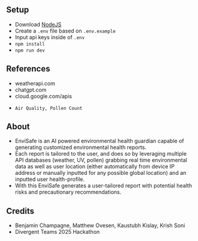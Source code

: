 ## Setup

-   Download [NodeJS](https://nodejs.org/en/download)
-   Create a `.env` file based on `.env.example`
-   Input api keys inside of `.env`
-   `npm install`
-   `npm run dev`

## References

-   weatherapi.com
-   chatgpt.com
-   cloud.google.com/apis
-     Air Quality, Pollen Count

## About

- EnviSafe is an AI powered environmental health guardian capable of generating customized environmental health reports.
- Each report is tailored to the user, and does so by leveraging multiple API databases (weather, UV, pollen) grabbing real time environmental data as well as user location (either automatically from device IP address or manually inputted for any possible global location) and an inputted user health-profile.
- With this EnviSafe generates a user-tailored report with potential health risks and precautionary recommendations.

## Credits

- Benjamin Champagne, Matthew Ovesen, Kaustubh Kislay, Krish Soni
- Divergent Teams 2025 Hackathon
